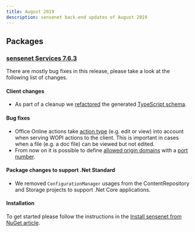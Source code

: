 ```yaml
---
title: August 2019
description: sensenet back-end updates of August 2019
---
```


## Packages

### [sensenet Services 7.6.3](https://github.com/SenseNet/sensenet/releases/tag/v7.6.3)

There are mostly bug fixes in this release, please take a look at the following list of changes.

#### Client changes
- As part of a cleanup we [refactored](https://github.com/SenseNet/sensenet/pull/652) the generated [TypeScript schema](https://github.com/sensenet/sn-client/issues/32).

#### Bug fixes
- Office Online actions take [action type](https://github.com/sensenet/sensenet/issues/627) (e.g. edit or view) into account when serving WOPI actions to the client. This is important in cases when a file (e.g. a doc file) can be viewed but not edited.
- From now on it is possible to define [allowed origin domains](https://community.sensenet.com/docs/cors/) with a [port number](https://github.com/sensenet/sensenet/issues/258).

#### Package changes to support .Net Standard
- We removed `ConfigurationManager` usages from the ContentRepository and Storage projects to support .Net Core applications.

#### Installation
To get started please follow the instructions in the [Install sensenet from NuGet article](http://community.sensenet.com/docs/install-sn-from-nuget).